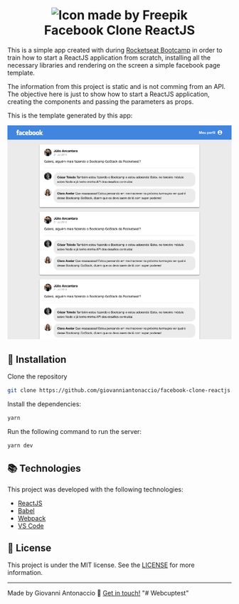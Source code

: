 <h1 align="center">
    <img alt="Icon made by Freepik" src="https://image.flaticon.com/icons/svg/1051/1051309.svg" height="124" width="124"/> 
    <br>
    Facebook Clone ReactJS
</h1>

This is a simple app created with during [Rocketseat Bootcamp](https://rocketseat.com.br/bootcamp) in order to train how to start a ReactJS application from scratch, installing all the necessary libraries and rendering on the screen a simple facebook page template.

The information from this project is static and is not comming from an API. The objective here is just to show how to start a ReactJS application, creating the components and passing the parameters as props.

This is the template generated by this app:

![Template](assets/facebook-reactjs.png)

## :rocket: Installation

Clone the repository

```bash
git clone https://github.com/giovanniantonaccio/facebook-clone-reactjs.git
```

Install the dependencies:

```bash
yarn
```

Run the following command to run the server:

```bash
yarn dev
```

## :books: Technologies

This project was developed with the following technologies:

- [ReactJS](https://reactjs.org/)
- [Babel](https://babeljs.io/)
- [Webpack](https://webpack.js.org/)
- [VS Code](https://code.visualstudio.com/)

## :memo: License

This project is under the MIT license. See the [LICENSE](https://github.com/giovanniantonaccio/facebook-clone-reactjs/blob/master/LICENSE) for more information.

---

Made by Giovanni Antonaccio :wave: [Get in touch!](https://www.linkedin.com/in/giovanniantonaccio/)
"# Webcuptest" 

